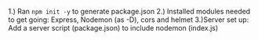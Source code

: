 1.) Ran `npm init -y` to generate package.json
2.) Installed modules needed to get going: Express, Nodemon (as -D), cors and helmet 
3.)Server set up: Add a server script (package.json) to include nodemon (index.js)